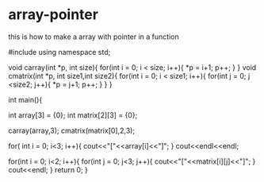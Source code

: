 # array-pointer
this is how to make a array with pointer in a function


#include <iostream>
using namespace std;

void carray(int *p, int size){
    for(int i = 0; i < size; i++){
    *p = i+1;
    p++;
    }
}
void cmatrix(int *p, int size1,int size2){
    for(int i = 0; i < size1; i++){
        for(int j = 0; j <size2; j++){
            *p = j+1;
            p++;
        }
    }
}

int main(){

int array[3] = {0};
int matrix[2][3] = {0};

carray(array,3);
cmatrix(matrix[0],2,3);

for( int i = 0; i<3; i++){
	cout<<"["<<array[i]<<"]";
}
cout<<endl<<endl;

for(int i = 0; i<2; i++){
	for(int j = 0; j<3; j++){
		cout<<"["<<matrix[i][j]<<"]";
	}
	cout<<endl;
}
return 0;
}
